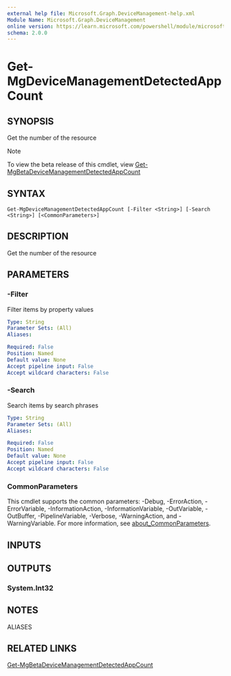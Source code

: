 ```yaml
---
external help file: Microsoft.Graph.DeviceManagement-help.xml
Module Name: Microsoft.Graph.DeviceManagement
online version: https://learn.microsoft.com/powershell/module/microsoft.graph.devicemanagement/get-mgdevicemanagementdetectedappcount
schema: 2.0.0
---
```


# Get-MgDeviceManagementDetectedAppCount

## SYNOPSIS
Get the number of the resource

> [!NOTE]
> To view the beta release of this cmdlet, view [Get-MgBetaDeviceManagementDetectedAppCount](/powershell/module/Microsoft.Graph.Beta.DeviceManagement/Get-MgBetaDeviceManagementDetectedAppCount?view=graph-powershell-beta)

## SYNTAX

```
Get-MgDeviceManagementDetectedAppCount [-Filter <String>] [-Search <String>] [<CommonParameters>]
```

## DESCRIPTION
Get the number of the resource

## PARAMETERS

### -Filter
Filter items by property values

```yaml
Type: String
Parameter Sets: (All)
Aliases:

Required: False
Position: Named
Default value: None
Accept pipeline input: False
Accept wildcard characters: False
```

### -Search
Search items by search phrases

```yaml
Type: String
Parameter Sets: (All)
Aliases:

Required: False
Position: Named
Default value: None
Accept pipeline input: False
Accept wildcard characters: False
```

### CommonParameters
This cmdlet supports the common parameters: -Debug, -ErrorAction, -ErrorVariable, -InformationAction, -InformationVariable, -OutVariable, -OutBuffer, -PipelineVariable, -Verbose, -WarningAction, and -WarningVariable. For more information, see [about_CommonParameters](http://go.microsoft.com/fwlink/?LinkID=113216).

## INPUTS

## OUTPUTS

### System.Int32
## NOTES

ALIASES

## RELATED LINKS
[Get-MgBetaDeviceManagementDetectedAppCount](/powershell/module/Microsoft.Graph.Beta.DeviceManagement/Get-MgBetaDeviceManagementDetectedAppCount?view=graph-powershell-beta)

